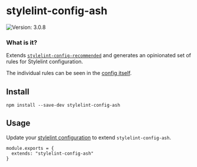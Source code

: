 # stylelint-config-ash
<img src="https://badgen.net/badge/version/3.0.8/cyan?icon=github" alt="Version: 3.0.8"/>

### What is it?

Extends [`stylelint-config-recommended`](https://github.com/stylelint/stylelint-config-recommended) and generates an opinionated set of rules for Stylelint configuration.

The individual rules can be seen in the [config itself](./index.js).

## Install
```
npm install --save-dev stylelint-config-ash
```

## Usage
Update your [stylelint configuration](https://stylelint.io/user-guide/configuration) to extend `stylelint-config-ash`.

```
module.exports = {
  extends: "stylelint-config-ash"
}
```